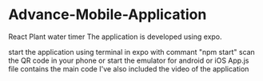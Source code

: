 # Advance-Mobile-Application
React Plant water timer 
 The application is developed using expo.
 
 start the application using terminal in expo with commant "npm start"
 scan the QR code in your phone or start the emulator for android or iOS
 App.js file contains the main code
 I've also included the video of the application
